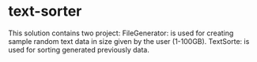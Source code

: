 # text-sorter
This solution contains two project:
FileGenerator: is used for creating sample random text data in size given by the user (1-100GB).
TextSorte: is used for sorting generated previously data.